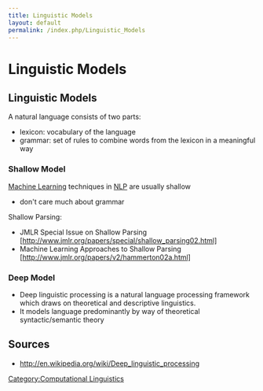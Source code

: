 ```yaml
---
title: Linguistic Models
layout: default
permalink: /index.php/Linguistic_Models
---
```


# Linguistic Models

## Linguistic Models
A natural language consists of two parts:
- lexicon: vocabulary of the language
- grammar: set of rules to combine words from the lexicon in a meaningful way


### Shallow Model
[Machine Learning](Machine_Learning) techniques in [NLP](NLP) are usually shallow
- don't care much about grammar


Shallow Parsing:
- JMLR Special Issue on Shallow Parsing [http://www.jmlr.org/papers/special/shallow_parsing02.html]
- Machine Learning Approaches to Shallow Parsing [http://www.jmlr.org/papers/v2/hammerton02a.html]


### Deep Model
- Deep linguistic processing is a natural language processing framework which draws on theoretical and descriptive linguistics. 
- It models language predominantly by way of theoretical syntactic/semantic theory


## Sources
- http://en.wikipedia.org/wiki/Deep_linguistic_processing


[Category:Computational Linguistics](Category_Computational_Linguistics)